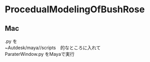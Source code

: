 # ProcedualModelingOfBushRose
 
## Mac
 .py を　<br>
 ~Autdesk/maya/<version>/scripts　的なところに入れて　<br>
 ParaterWindow.py をMayaで実行 <br>
